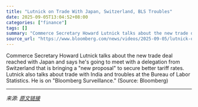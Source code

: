 ```yaml
---
title: "Lutnick on Trade With Japan, Switzerland, BLS Troubles"
date: 2025-09-05T13:04:52+08:00
categories: ["finance"]
tags: []
summary: "Commerce Secretary Howard Lutnick talks about the new trade deal reached with Japan and says he's going to meet with a delegation from Switzerland that is bringing a \"new proposal\" to secure better ta"
source_url: "https://www.bloomberg.com/news/videos/2025-09-05/lutnick-on-trade-with-japan-switzerland-bls-troubles-video"
---
```


Commerce Secretary Howard Lutnick talks about the new trade deal reached with Japan and says he's going to meet with a delegation from Switzerland that is bringing a "new proposal" to secure better tariff rates. Lutnick also talks about trade with India and troubles at the Bureau of Labor Statistics. He is on "Bloomberg Surveillance." (Source: Bloomberg)

---

*来源: [原文链接](https://www.bloomberg.com/news/videos/2025-09-05/lutnick-on-trade-with-japan-switzerland-bls-troubles-video)*
